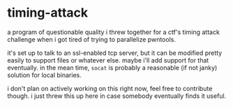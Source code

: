 # timing-attack

a program of questionable quality i threw together for a ctf's timing attack
challenge when i got tired of trying to parallelize pwntools.

it's set up to talk to an ssl-enabled tcp server, but it can be modified pretty
easily to support files or whatever else. maybe i'll add support for that
eventually. in the mean time, `socat` is probably a reasonable (if not janky)
solution for local binaries.

i don't plan on actively working on this right now, feel free to contribute
though. i just threw this up here in case somebody eventually finds it useful.
